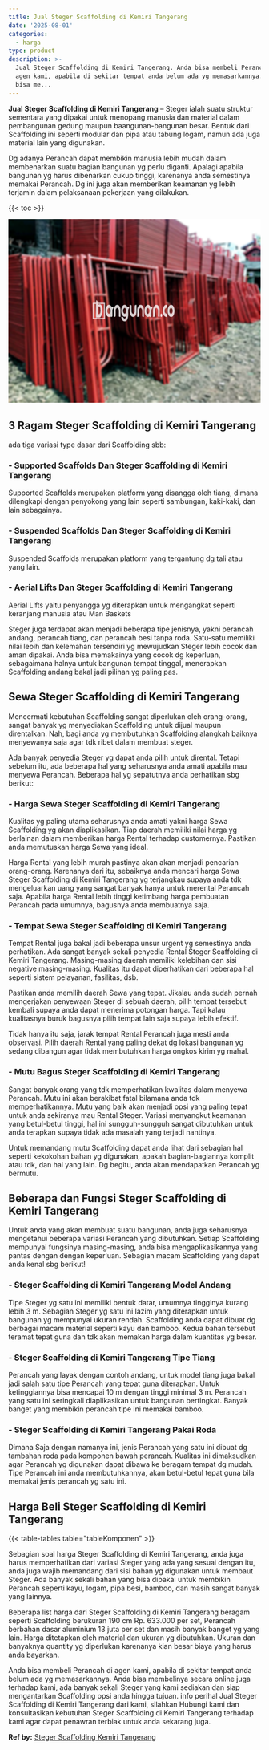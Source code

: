 ```yaml
---
title: Jual Steger Scaffolding di Kemiri Tangerang
date: '2025-08-01'
categories:
  - harga
type: product
description: >-
  Jual Steger Scaffolding di Kemiri Tangerang. Anda bisa membeli Perancah di
  agen kami, apabila di sekitar tempat anda belum ada yg memasarkannya. Anda
  bisa me...
---
```


**Jual Steger Scaffolding di Kemiri Tangerang** – Steger ialah suatu struktur sementara yang dipakai untuk menopang manusia dan material dalam pembangunan gedung maupun baangunan-bangunan besar. Bentuk dari Scaffolding ini seperti modular dan pipa atau tabung logam, namun ada juga material lain yang digunakan.

Dg adanya Perancah dapat membikin manusia lebih mudah dalam membenarkan suatu bagian bangunan yg perlu diganti. Apalagi apabila bangunan yg harus dibenarkan cukup tinggi, karenanya anda semestinya memakai Perancah. Dg ini juga akan memberikan keamanan yg lebih terjamin dalam pelaksanaan pekerjaan yang dilakukan.

{{< toc >}}

![Jual Steger Scaffolding di Kemiri Tangerang](/images/sewa-scaffolding-steger-08.png)

## 3 Ragam Steger Scaffolding di Kemiri Tangerang

ada tiga variasi type dasar dari Scaffolding sbb:

### \- Supported Scaffolds Dan Steger Scaffolding di Kemiri Tangerang

Supported Scaffolds merupakan platform yang disangga oleh tiang, dimana dilengkapi dengan penyokong yang lain seperti sambungan, kaki-kaki, dan lain sebagainya.

### \- Suspended Scaffolds Dan Steger Scaffolding di Kemiri Tangerang

Suspended Scaffolds merupakan platform yang tergantung dg tali atau yang lain.

### \- Aerial Lifts Dan Steger Scaffolding di Kemiri Tangerang

Aerial Lifts yaitu penyangga yg diterapkan untuk mengangkat seperti keranjang manusia atau Man Baskets

Steger juga terdapat akan menjadi beberapa tipe jenisnya, yakni perancah andang, perancah tiang, dan perancah besi tanpa roda. Satu-satu memiliki nilai lebih dan kelemahan tersendiri yg mewujudkan Steger lebih cocok dan aman dipakai. Anda bisa memakainya yang cocok dg keperluan, sebagaimana halnya untuk bangunan tempat tinggal, menerapkan Scaffolding andang bakal jadi pilihan yg paling pas.

## Sewa Steger Scaffolding di Kemiri Tangerang

Mencermati kebutuhan Scaffolding sangat diperlukan oleh orang-orang, sangat banyak yg menyediakan Scaffolding untuk dijual maupun direntalkan. Nah, bagi anda yg membutuhkan Scaffolding alangkah baiknya menyewanya saja agar tdk ribet dalam membuat steger.

Ada banyak penyedia Steger yg dapat anda pilih untuk dirental. Tetapi sebelum itu, ada beberapa hal yang seharusnya anda amati apabila mau menyewa Perancah. Beberapa hal yg sepatutnya anda perhatikan sbg berikut:

### \- Harga Sewa Steger Scaffolding di Kemiri Tangerang

Kualitas yg paling utama seharusnya anda amati yakni harga Sewa Scaffolding yg akan diaplikasikan. Tiap daerah memiliki nilai harga yg berlainan dalam memberikan harga Rental terhadap customernya. Pastikan anda memutuskan harga Sewa yang ideal.

Harga Rental yang lebih murah pastinya akan akan menjadi pencarian orang-orang. Karenanya dari itu, sebaiknya anda mencari harga Sewa Steger Scaffolding di Kemiri Tangerang yg terjangkau supaya anda tdk mengeluarkan uang yang sangat banyak hanya untuk merental Perancah saja. Apabila harga Rental lebih tinggi ketimbang harga pembuatan Perancah pada umumnya, bagusnya anda membuatnya saja.

### \- Tempat Sewa Steger Scaffolding di Kemiri Tangerang

Tempat Rental juga bakal jadi beberapa unsur urgent yg semestinya anda perhatikan. Ada sangat banyak sekali penyedia Rental Steger Scaffolding di Kemiri Tangerang. Masing-masing daerah memiliki kelebihan dan sisi negative masing-masing. Kualitas itu dapat diperhatikan dari beberapa hal seperti sistem pelayanan, fasilitas, dsb.

Pastikan anda memilih daerah Sewa yang tepat. Jikalau anda sudah pernah mengerjakan penyewaan Steger di sebuah daerah, pilih tempat tersebut kembali supaya anda dapat menerima potongan harga. Tapi kalau kualitasnya buruk bagusnya pilih tempat lain saja supaya lebih efektif.

Tidak hanya itu saja, jarak tempat Rental Perancah juga mesti anda observasi. Pilih daerah Rental yang paling dekat dg lokasi bangunan yg sedang dibangun agar tidak membutuhkan harga ongkos kirim yg mahal.

### \- Mutu Bagus Steger Scaffolding di Kemiri Tangerang

Sangat banyak orang yang tdk memperhatikan kwalitas dalam menyewa Perancah. Mutu ini akan berakibat fatal bilamana anda tdk memperhatikannya. Mutu yang baik akan menjadi opsi yang paling tepat untuk anda sekiranya mau Rental Steger. Variasi menyangkut keamanan yang betul-betul tinggi, hal ini sungguh-sungguh sangat dibutuhkan untuk anda terapkan supaya tidak ada masalah yang terjadi nantinya.

Untuk memandang mutu Scaffolding dapat anda lihat dari sebagian hal seperti kekokohan bahan yg digunakan, apakah bagian-bagiannya komplit atau tdk, dan hal yang lain. Dg begitu, anda akan mendapatkan Perancah yg bermutu.

## Beberapa dan Fungsi Steger Scaffolding di Kemiri Tangerang

Untuk anda yang akan membuat suatu bangunan, anda juga seharusnya mengetahui beberapa variasi Perancah yang dibutuhkan. Setiap Scaffolding mempunyai fungsinya masing-masing, anda bisa mengaplikasikannya yang pantas dengan dengan keperluan. Sebagian macam Scaffolding yang dapat anda kenal sbg berikut!

### \- Steger Scaffolding di Kemiri Tangerang Model Andang

Tipe Steger yg satu ini memiliki bentuk datar, umumnya tingginya kurang lebih 3 m. Sebagian Steger yg satu ini lazim yang diterapkan untuk bangunan yg mempunyai ukuran rendah. Scaffolding anda dapat dibuat dg berbagai macam material seperti kayu dan bamboo. Kedua bahan tersebut teramat tepat guna dan tdk akan memakan harga dalam kuantitas yg besar.

### \- Steger Scaffolding di Kemiri Tangerang Tipe Tiang

Perancah yang layak dengan contoh andang, untuk model tiang juga bakal jadi salah satu tipe Perancah yang tepat guna diterapkan. Untuk ketinggiannya bisa mencapai 10 m dengan tinggi minimal 3 m. Perancah yang satu ini seringkali diaplikasikan untuk bangunan bertingkat. Banyak banget yang membikin perancah tipe ini memakai bamboo.

### \- Steger Scaffolding di Kemiri Tangerang Pakai Roda

Dimana Saja dengan namanya ini, jenis Perancah yang satu ini dibuat dg tambahan roda pada komponen bawah perancah. Kualitas ini dimaksudkan agar Perancah yg digunakan dapat dibawa ke beragam tempat dg mudah. Tipe Perancah ini anda membutuhkannya, akan betul-betul tepat guna bila memakai jenis perancah yg satu ini.

## Harga Beli Steger Scaffolding di Kemiri Tangerang

{{< table-tables table="tableKomponen" >}}

Sebagian soal harga Steger Scaffolding di Kemiri Tangerang, anda juga harus memperhatikan dari variasi Steger yang ada yang sesuai dengan itu, anda juga wajib memandang dari sisi bahan yg digunakan untuk membaut Steger. Ada banyak sekali bahan yang bisa dipakai untuk membikin Perancah seperti kayu, logam, pipa besi, bamboo, dan masih sangat banyak yang lainnya.

Beberapa list harga dari Steger Scaffolding di Kemiri Tangerang beragam seperti Scaffolding berukuran 190 cm Rp. 633.000 per set, Perancah berbahan dasar aluminium 13 juta per set dan masih banyak banget yg yang lain. Harga ditetapkan oleh material dan ukuran yg dibutuhkan. Ukuran dan banyaknya quantity yg diperlukan karenanya kian besar biaya yang harus anda bayarkan.

Anda bisa membeli Perancah di agen kami, apabila di sekitar tempat anda belum ada yg memasarkannya. Anda bisa membelinya secara online juga terhadap kami, ada banyak sekali Steger yang kami sediakan dan siap mengantarkan Scaffolding opsi anda hingga tujuan. info perihal Jual Steger Scaffolding di Kemiri Tangerang dari kami, silahkan Hubungi kami dan konsultasikan kebutuhan Steger Scaffolding di Kemiri Tangerang terhadap kami agar dapat penawran terbiak untuk anda sekarang juga.

**Ref by:** [Steger Scaffolding Kemiri Tangerang](https://id.wikipedia.org/wiki/Steger)
